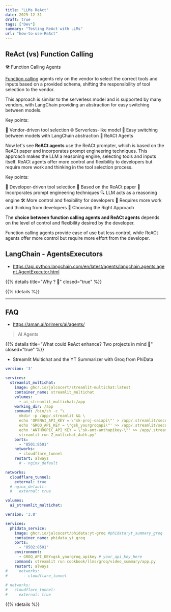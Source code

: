 ```yaml
---
title: "LLMs ReAct"
date: 2025-12-31
draft: true
tags: ["Dev"] 
summary: "Testing ReAct with LLMs"
url: "how-to-use-ReAct"
---
```


## ReAct (vs) Function Calling

🛠️ Function Calling Agents

[Function calling](how-to-use-openai-function-calling) agents rely on the vendor to select the correct tools and inputs based on a provided schema, shifting the responsibility of tool selection to the vendor.

This approach is similar to the serverless model and is supported by many vendors, with LangChain providing an abstraction for easy switching between models.

Key points:

🔧 Vendor-driven tool selection
🌐 Serverless-like model
🔄 Easy switching between models with LangChain abstraction
🧠 ReACt Agents

Now let's see **ReACt agents** use the ReACt prompter, which is based on the ReACt paper and incorporates prompt engineering techniques. This approach makes the LLM a reasoning engine, selecting tools and inputs itself. ReACt agents offer more control and flexibility to developers but require more work and thinking in the tool selection process.

Key points:

🎨 Developer-driven tool selection
📜 Based on the ReACt paper
🔧 Incorporates prompt engineering techniques
🔍 LLM acts as a reasoning engine
🛠️ More control and flexibility for developers
🤔 Requires more work and thinking from developers
🤔 Choosing the Right Approach

The **choice between function calling agents and ReACt agents** depends on the level of control and flexibility desired by the developer.

Function calling agents provide ease of use but less control, while ReACt agents offer more control but require more effort from the developer.


## LangChain - AgentsExecutors

* https://api.python.langchain.com/en/latest/agents/langchain.agents.agent.AgentExecutor.html

{{% details title="Why ? 🚀" closed="true" %}}


{{% /details %}}

---

## FAQ

* https://aman.ai/primers/ai/agents/

> AI Agents



{{% details title="What could ReAct enhance? Two projects in mind 🚀" closed="true" %}}

* Streamlit Multichat and the YT Summarizer with Groq from PhiData

```yml
version: '3'

services:
  streamlit_multichat:
    image: ghcr.io/jalcocert/streamlit-multichat:latest
    container_name: streamlit_multichat
    volumes:
      - ai_streamlit_multichat:/app
    working_dir: /app
    command: /bin/sh -c "\
      mkdir -p /app/.streamlit && \
      echo 'OPENAI_API_KEY = \"sk-proj-oaiapi\"' > /app/.streamlit/secrets.toml && \
      echo 'GROQ_API_KEY = \"gsk_yourgroqapi\"' >> /app/.streamlit/secrets.toml && \
      echo 'ANTHROPIC_API_KEY = \"sk-ant-anthapikey-\"' >> /app/.streamlit/secrets.toml && \      
      streamlit run Z_multichat_Auth.py"
    ports:
      - "8501:8501"
    networks:
      - cloudflare_tunnel
    restart: always
      # - nginx_default      

networks:
  cloudflare_tunnel:
    external: true
  # nginx_default:
  #   external: true

volumes:
  ai_streamlit_multichat:
```

```yml
version: '3.8'

services:
  phidata_service:
    image: ghcr.io/jalcocert/phidata:yt-groq #phidata:yt_summary_groq
    container_name: phidata_yt_groq
    ports:
      - "8502:8501"    
    environment:
      - GROQ_API_KEY=gsk_yourgroq_apikey # your_api_key_here
    command: streamlit run cookbook/llms/groq/video_summary/app.py
    restart: always
#     networks:
#       - cloudflare_tunnel
            
# networks:
#   cloudflare_tunnel:
#     external: true        
```


{{% /details %}}